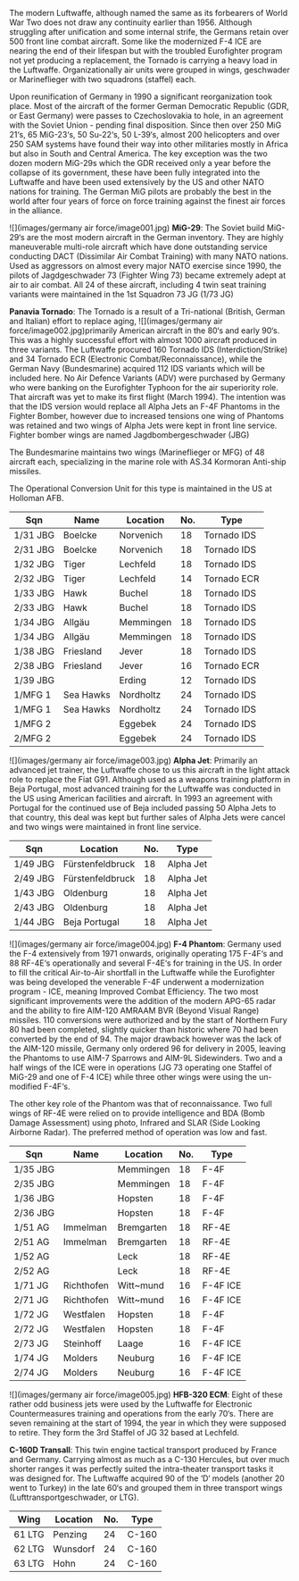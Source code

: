 The modern Luftwaffe, although named the same as its forbearers of World War Two does not draw any continuity earlier than 1956. Although struggling after unification and some internal strife, the Germans retain over 500 front line combat aircraft. Some like the modernized F-4 ICE are nearing the end of their lifespan but with the troubled Eurofighter program not yet producing a replacement, the Tornado is carrying a heavy load in the Luftwaffe. Organizationally air units were grouped in wings, geschwader or Marineflieger with two squadrons (staffel) each.

Upon reunification of Germany in 1990 a significant reorganization took place. Most of the aircraft of the former German Democratic Republic (GDR, or East Germany) were passes to Czechoslovakia to hole, in an agreement with the Soviet Union - pending final disposition. Since then over 250 MiG 21‘s, 65 MiG-23‘s, 50 Su-22‘s, 50 L-39‘s, almost 200 helicopters and over 250 SAM systems have found their way into other militaries mostly in Africa but also in South and Central America. The key exception was the two dozen modern MiG-29s which the GDR received only a year before the collapse of its government, these have been fully integrated into the Luftwaffe and have been used extensively by the US and other NATO nations for training. The German MiG pilots are probably the best in the world after four years of force on force training against the finest air forces in the alliance.

![](images/germany air force/image001.jpg) **MiG-29**: The Soviet build MiG-29‘s are the most modern aircraft in the German inventory. They are highly maneuverable multi-role aircraft which have done outstanding service conducting DACT (Dissimilar Air Combat Training) with many NATO nations. Used as aggressors on almost every major NATO exercise since 1990, the pilots of Jagdgeschwader 73 (Fighter Wing 73) became extremely adept at air to air combat. All 24 of these aircraft, including 4 twin seat training variants were maintained in the 1st Squadron 73 JG (1/73 JG)

**Panavia Tornado**: The Tornado is a result of a Tri-national (British, German and Italian) effort to replace aging, ![](images/germany air force/image002.jpg)primarily American aircraft in the 80‘s and early 90‘s. This was a highly successful effort with almost 1000 aircraft produced in three variants. The Luftwaffe procured 160 Tornado IDS (Interdiction/Strike) and 34 Tornado ECR (Electronic Combat/Reconnaissance), while the German Navy (Bundesmarine) acquired 112 IDS variants which will be included here. No Air Defence Variants (ADV) were purchased by Germany who were banking on the Eurofighter Typhoon for the air superiority role. That aircraft was yet to make its first flight (March 1994). The intention was that the IDS version would replace all Alpha Jets an F-4F Phantoms in the Fighter Bomber, however due to increased tensions one wing of Phantoms was retained and two wings of Alpha Jets were kept in front line service. Fighter bomber wings are named Jagdbombergeschwader (JBG)

The Bundesmarine maintains two wings (Marineflieger or MFG) of 48 aircraft each, specializing in the marine role with AS.34 Kormoran Anti-ship missiles.

The Operational Conversion Unit for this type is maintained in the US at Holloman AFB.

| Sqn      | Name      | Location  | No. | Type        |
| -------- | --------- | --------- | --- | ----------- |
| 1/31 JBG | Boelcke   | Norvenich | 18  | Tornado IDS |
| 2/31 JBG | Boelcke   | Norvenich | 18  | Tornado IDS |
| 1/32 JBG | Tiger     | Lechfeld  | 18  | Tornado IDS |
| 2/32 JBG | Tiger     | Lechfeld  | 14  | Tornado ECR |
| 1/33 JBG | Hawk      | Buchel    | 18  | Tornado IDS |
| 2/33 JBG | Hawk      | Buchel    | 18  | Tornado IDS |
| 1/34 JBG | Allgäu    | Memmingen | 18  | Tornado IDS |
| 1/34 JBG | Allgäu    | Memmingen | 18  | Tornado IDS |
| 1/38 JBG | Friesland | Jever     | 18  | Tornado IDS |
| 2/38 JBG | Friesland | Jever     | 16  | Tornado ECR |
| 1/39 JBG |           | Erding    | 12  | Tornado IDS |
| 1/MFG 1  | Sea Hawks | Nordholtz | 24  | Tornado IDS |
| 1/MFG 1  | Sea Hawks | Nordholtz | 24  | Tornado IDS |
| 1/MFG 2  |           | Eggebek   | 24  | Tornado IDS |
| 2/MFG 2  |           | Eggebek   | 24  | Tornado IDS |

![](images/germany air force/image003.jpg) **Alpha Jet**: Primarily an advanced jet trainer, the Luftwaffe chose to us this aircraft in the light attack role to replace the Fiat G91. Although used as a weapons training platform in Beja Portugal, most advanced training for the Luftwaffe was conducted in the US using American facilities and aircraft. In 1993 an agreement with Portugal for the continued use of Beja included passing 50 Alpha Jets to that country, this deal was kept but further sales of Alpha Jets were cancel and two wings were maintained in front line service.

| Sqn      | Location         | No. | Type      |
| -------- | ---------------- | --- | --------- |
| 1/49 JBG | Fürstenfeldbruck | 18  | Alpha Jet |
| 2/49 JBG | Fürstenfeldbruck | 18  | Alpha Jet |
| 1/43 JBG | Oldenburg        | 18  | Alpha Jet |
| 2/43 JBG | Oldenburg        | 18  | Alpha Jet |
| 1/44 JBG | Beja Portugal    | 18  | Alpha Jet |

![](images/germany air force/image004.jpg) **F-4 Phantom**: Germany used the F-4 extensively from 1971 onwards, originally operating 175 F-4F‘s and 88 RF-4E‘s operationally and several F-4E‘s for training in the US. In order to fill the critical Air-to-Air shortfall in the Luftwaffe while the Eurofighter was being developed the venerable F-4F underwent a modernization program - ICE, meaning Improved Combat Efficiency. The two most significant improvements were the addition of the modern APG-65 radar and the ability to fire AIM-120 AMRAAM BVR (Beyond Visual Range) missiles. 110 conversions were authorized and by the start of Northern Fury 80 had been completed, slightly quicker than historic where 70 had been converted by the end of 94. The major drawback however was the lack of the AIM-120 missile, Germany only ordered 96 for delivery in 2005, leaving the Phantoms to use AIM-7 Sparrows and AIM-9L Sidewinders. Two and a half wings of the ICE were in operations (JG 73 operating one Staffel of MiG-29 and one of F-4 ICE) while three other wings were using the un-modified F-4F‘s.

The other key role of the Phantom was that of reconnaissance. Two full wings of RF-4E were relied on to provide intelligence and BDA (Bomb Damage Assessment) using photo, Infrared and SLAR (Side Looking Airborne Radar). The preferred method of operation was low and fast.

| Sqn      | Name       | Location   | No. | Type     |
| -------- | ---------- | ---------- | --- | -------- |
| 1/35 JBG |            | Memmingen  | 18  | F-4F     |
| 2/35 JBG |            | Memmingen  | 18  | F-4F     |
| 1/36 JBG |            | Hopsten    | 18  | F-4F     |
| 2/36 JBG |            | Hopsten    | 18  | F-4F     |
| 1/51 AG  | Immelman   | Bremgarten | 18  | RF-4E    |
| 2/51 AG  | Immelman   | Bremgarten | 18  | RF-4E    |
| 1/52 AG  |            | Leck       | 18  | RF-4E    |
| 2/52 AG  |            | Leck       | 18  | RF-4E    |
| 1/71 JG  | Richthofen | Witt~mund  | 16  | F-4F ICE |
| 2/71 JG  | Richthofen | Witt~mund  | 16  | F-4F ICE |
| 1/72 JG  | Westfalen  | Hopsten    | 18  | F-4F     |
| 2/72 JG  | Westfalen  | Hopsten    | 18  | F-4F     |
| 2/73 JG  | Steinhoff  | Laage      | 16  | F-4F ICE |
| 1/74 JG  | Molders    | Neuburg    | 16  | F-4F ICE |
| 2/74 JG  | Molders    | Neuburg    | 16  | F-4F ICE |

![](images/germany air force/image005.jpg) **HFB-320 ECM**: Eight of these rather odd business jets were used by the Luftwaffe for Electronic Countermeasures training and operations from the early 70‘s. There are seven remaining at the start of 1994, the year in which they were supposed to retire. They form the 3rd Staffel of JG 32 based at Lechfeld.

**C-160D Transall**: This twin engine tactical transport produced by France and Germany. Carrying almost as much as a C-130 Hercules, but over much shorter ranges it was perfectly suited the intra-theater transport tasks it was designed for. The Luftwaffe acquired 90 of the ‘D‘ models (another 20 went to Turkey) in the late 60‘s and grouped them in three transport wings (Lufttransportgeschwader, or LTG).

| Wing   | Location | No. | Type  |
| ------ | -------- | --- | ----- |
| 61 LTG | Penzing  | 24  | C-160 |
| 62 LTG | Wunsdorf | 24  | C-160 |
| 63 LTG | Hohn     | 24  | C-160 |
